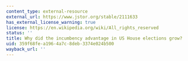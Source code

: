 ```yaml
---
content_type: external-resource
external_url: https://www.jstor.org/stable/2111633
has_external_license_warning: true
license: https://en.wikipedia.org/wiki/All_rights_reserved
status: ''
title: Why did the incumbency advantage in US House elections grow?
uid: 359f68fe-a196-4a7c-8deb-3374e024b500
wayback_url: ''
---
```

